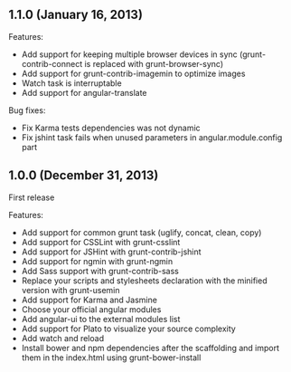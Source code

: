 ## 1.1.0 (January 16, 2013)

Features:
  - Add support for keeping multiple browser devices in sync (grunt-contrib-connect is replaced with grunt-browser-sync)
  - Add support for grunt-contrib-imagemin to optimize images
  - Watch task is interruptable
  - Add support for angular-translate

Bug fixes:
  - Fix Karma tests dependencies was not dynamic
  - Fix jshint task fails when unused parameters in angular.module.config part

## 1.0.0 (December 31, 2013)

First release

Features:

  - Add support for common grunt task (uglify, concat, clean, copy)
  - Add support for CSSLint with grunt-csslint
  - Add support for JSHint with grunt-contrib-jshint
  - Add support for ngmin with grunt-ngmin
  - Add Sass support with grunt-contrib-sass
  - Replace your scripts and stylesheets declaration with the minified version with grunt-usemin
  - Add support for Karma and Jasmine
  - Choose your official angular modules
  - Add angular-ui to the external modules list
  - Add support for Plato to visualize your source complexity
  - Add watch and reload
  - Install bower and npm dependencies after the scaffolding and import them in the index.html using grunt-bower-install

